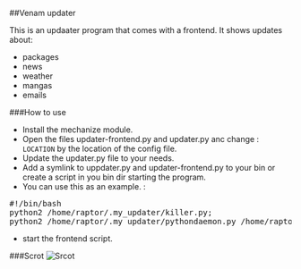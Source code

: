 ##Venam updater

This is an updaater program that comes with a frontend.
It shows updates about:
* packages
* news
* weather
* mangas
* emails

###How to use
* Install the mechanize module.
* Open the files updater-frontend.py and updater.py anc change : `LOCATION` by the location of the config file.
* Update the updater.py file to your needs.
* Add a symlink to uppdater.py and updater-frontend.py to your bin or create a script in you bin dir starting the program.
* You can use this as an example. :
<pre>
#!/bin/bash
python2 /home/raptor/.my_updater/killer.py;
python2 /home/raptor/.my_updater/pythondaemon.py /home/raptor/.my_updater/updater.py;
</pre>
* start the frontend script.

###Scrot
![Srcot](https://raw.github.com/venam/updater/master/scrot.png)
